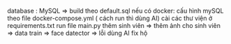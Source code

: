 database : MySQL => build theo default.sql
nếu có docker: cấu hình mySQL theo file docker-compose.yml ( cách run thì dùng AI)
cài các thư viện ở requirements.txt
run file main.py
thêm sinh viên => thêm ảnh cho sinh viên => data train => face datector
=> lỗi dùng AI fix hộ